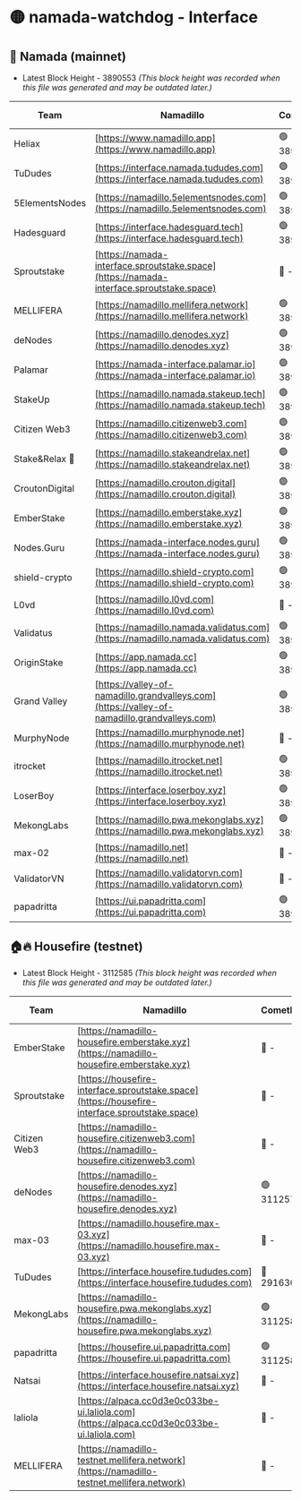 # 🟡 namada-watchdog - Interface

## 🚀 Namada (mainnet)
- Latest Block Height - 3890553 *(This block height was recorded when this file was generated and may be outdated later.)*

| Team | Namadillo | CometBFT | Indexer | MASP Indexer |
|-|-|-|-|-|
| Heliax | [https://www.namadillo.app](https://www.namadillo.app) | 🟢 3890532 | 🟢 3890531 | 🔴 3890205 |
| TuDudes | [https://interface.namada.tududes.com](https://interface.namada.tududes.com) | 🟢 3890532 | 🟢 3890532 | 🔴 3890205 |
| 5ElementsNodes | [https://namadillo.5elementsnodes.com](https://namadillo.5elementsnodes.com) | 🟢 3890532 | 🟢 3890532 | 🔴 3890205 |
| Hadesguard | [https://interface.hadesguard.tech](https://interface.hadesguard.tech) | 🟢 3890533 | 🟢 3890532 | 🔴 3890205 |
| Sproutstake | [https://namada-interface.sproutstake.space](https://namada-interface.sproutstake.space) | 🔴 - | 🔴 3738134 | 🔴 - |
| MELLIFERA | [https://namadillo.mellifera.network](https://namadillo.mellifera.network) | 🟢 3890536 | 🟢 3890536 | 🔴 3765769 |
| deNodes | [https://namadillo.denodes.xyz](https://namadillo.denodes.xyz) | 🟢 3890536 | 🟢 3890536 | 🔴 3890205 |
| Palamar | [https://namada-interface.palamar.io](https://namada-interface.palamar.io) | 🟢 3890537 | 🟢 3890537 | 🔴 3890205 |
| StakeUp | [https://namadillo.namada.stakeup.tech](https://namadillo.namada.stakeup.tech) | 🟢 3890538 | 🟢 3890537 | 🔴 3890205 |
| Citizen Web3 | [https://namadillo.citizenweb3.com](https://namadillo.citizenweb3.com) | 🟢 3890538 | 🟢 3890538 | 🔴 3765769 |
| Stake&Relax 🦥 | [https://namadillo.stakeandrelax.net](https://namadillo.stakeandrelax.net) | 🟢 3890539 | 🟢 3890539 | 🔴 3765769 |
| CroutonDigital | [https://namadillo.crouton.digital](https://namadillo.crouton.digital) | 🟢 3890539 | 🟢 3890539 | 🔴 3890205 |
| EmberStake | [https://namadillo.emberstake.xyz](https://namadillo.emberstake.xyz) | 🟢 3890540 | 🟢 3890540 | 🔴 3890205 |
| Nodes.Guru | [https://namada-interface.nodes.guru](https://namada-interface.nodes.guru) | 🟢 3890540 | 🟢 3890540 | 🔴 3890205 |
| shield-crypto | [https://namadillo.shield-crypto.com](https://namadillo.shield-crypto.com) | 🟢 3890541 | 🟢 3890541 | 🔴 3863123 |
| L0vd | [https://namadillo.l0vd.com](https://namadillo.l0vd.com) | 🔴 - | 🔴 - | 🔴 - |
| Validatus | [https://namadillo.namada.validatus.com](https://namadillo.namada.validatus.com) | 🟢 3890544 | 🟢 3890544 | 🔴 3819812 |
| OriginStake | [https://app.namada.cc](https://app.namada.cc) | 🟢 3890544 | 🟢 3890544 | 🔴 3890205 |
| Grand Valley | [https://valley-of-namadillo.grandvalleys.com](https://valley-of-namadillo.grandvalleys.com) | 🟢 3890545 | 🟢 3890544 | 🔴 3890205 |
| MurphyNode | [https://namadillo.murphynode.net](https://namadillo.murphynode.net) | 🔴 - | 🔴 - | 🔴 - |
| itrocket | [https://namadillo.itrocket.net](https://namadillo.itrocket.net) | 🟢 3890547 | 🟢 3890547 | 🔴 3890205 |
| LoserBoy | [https://interface.loserboy.xyz](https://interface.loserboy.xyz) | 🟢 3890548 | 🟢 3890548 | 🔴 3890205 |
| MekongLabs | [https://namadillo.pwa.mekonglabs.xyz](https://namadillo.pwa.mekonglabs.xyz) | 🟢 3890548 | 🟢 3890548 | 🔴 3890205 |
| max-02 | [https://namadillo.net](https://namadillo.net) | 🔴 - | 🔴 - | 🔴 - |
| ValidatorVN | [https://namadillo.validatorvn.com](https://namadillo.validatorvn.com) | 🔴 - | 🔴 - | 🔴 - |
| papadritta | [https://ui.papadritta.com](https://ui.papadritta.com) | 🟢 3890553 | 🟢 3890553 | 🟢 3890552 |

## 🏠🔥 Housefire (testnet)
- Latest Block Height - 3112585 *(This block height was recorded when this file was generated and may be outdated later.)*

| Team | Namadillo | CometBFT | Indexer | MASP Indexer |
|-|-|-|-|-|
| EmberStake | [https://namadillo-housefire.emberstake.xyz](https://namadillo-housefire.emberstake.xyz) | 🔴 - | 🔴 - | 🔴 - |
| Sproutstake | [https://housefire-interface.sproutstake.space](https://housefire-interface.sproutstake.space) | 🔴 - | 🔴 - | 🔴 - |
| Citizen Web3 | [https://namadillo-housefire.citizenweb3.com](https://namadillo-housefire.citizenweb3.com) | 🔴 - | 🔴 - | 🔴 - |
| deNodes | [https://namadillo-housefire.denodes.xyz](https://namadillo-housefire.denodes.xyz) | 🟢 3112576 | 🟢 3112576 | 🔴 3065388 |
| max-03 | [https://namadillo.housefire.max-03.xyz](https://namadillo.housefire.max-03.xyz) | 🔴 - | 🔴 - | 🔴 - |
| TuDudes | [https://interface.housefire.tududes.com](https://interface.housefire.tududes.com) | 🔴 2916306 | 🔴 2916306 | 🔴 2916306 |
| MekongLabs | [https://namadillo-housefire.pwa.mekonglabs.xyz](https://namadillo-housefire.pwa.mekonglabs.xyz) | 🟢 3112585 | 🟢 3112585 | 🔴 3065388 |
| papadritta | [https://housefire.ui.papadritta.com](https://housefire.ui.papadritta.com) | 🟢 3112585 | 🟢 3112585 | 🟢 3112585 |
| Natsai | [https://interface.housefire.natsai.xyz](https://interface.housefire.natsai.xyz) | 🔴 - | 🔴 - | 🔴 - |
| laliola | [https://alpaca.cc0d3e0c033be-ui.laliola.com](https://alpaca.cc0d3e0c033be-ui.laliola.com) | 🔴 - | 🔴 - | 🔴 - |
| MELLIFERA | [https://namadillo-testnet.mellifera.network](https://namadillo-testnet.mellifera.network) | 🔴 - | 🔴 2778001 | 🔴 2607259 |

